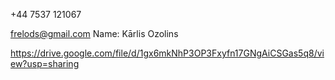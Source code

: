 +44 7537 121067

[frelods@gmail.com](mailto:frelods@gmail.com)
Name: Kārlis Ozolins

https://drive.google.com/file/d/1gx6mkNhP3OP3Fxyfn17GNgAiCSGas5q8/view?usp=sharing
